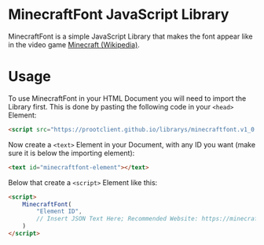 # MinecraftFont JavaScript Library

MinecraftFont is a simple JavaScript Library that makes the font appear like in the video game [Minecraft (Wikipedia)](https://en.wikipedia.org/wiki/Minecraft).

# Usage

To use MinecraftFont in your HTML Document you will need to import the Library first. This is done by pasting the following code in your `<head>` Element:

```html
<script src="https://prootclient.github.io/librarys/minecraftfont.v1_0.js"></script>
```

Now create a `<text>` Element in your Document, with any ID you want (make sure it is below the importing element):

```html
<text id="minecraftfont-element"></text>
```

Below that create a `<script>` Element like this:

```html
<script>
    MinecraftFont(
        "Element ID",
        // Insert JSON Text Here; Recommended Website: https://minecraft.tools/en/json_text.php
    )
</script>
```


